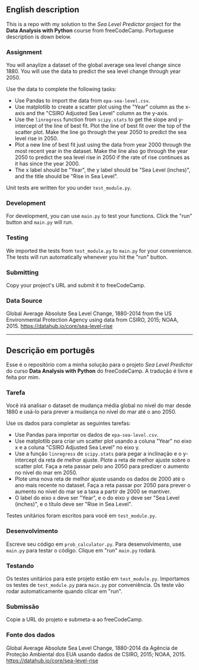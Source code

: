 ## English description

This is a repo with my solution to the *Sea Level Predictor* project for the **Data Analysis with Python** course from freeCodeCamp. Portuguese description is down below.

### Assignment

You will anaylize a dataset of the global average sea level change since 1880. You will use the data to predict the sea level change through year 2050.

Use the data to complete the following tasks:

* Use Pandas to import the data from `epa-sea-level.csv`.
* Use matplotlib to create a scatter plot using the "Year" column as the x-axis and the "CSIRO Adjusted Sea Level" column as the y-axis.
* Use the `linregress` function from `scipy.stats` to get the slope and y-intercept of the line of best fit. Plot the line of best fit over the top of the scatter plot. Make the line go through the year 2050 to predict the sea level rise in 2050.
* Plot a new line of best fit just using the data from year 2000 through the most recent year in the dataset. Make the line also go through the year 2050 to predict the sea level rise in 2050 if the rate of rise continues as it has since the year 2000.
* The x label should be "Year", the y label should be "Sea Level (inches)", and the title should be "Rise in Sea Level".

Unit tests are written for you under `test_module.py`.

### Development

For development, you can use `main.py` to test your functions. Click the "run" button and `main.py` will run.

### Testing 

We imported the tests from `test_module.py` to `main.py` for your convenience. The tests will run automatically whenever you hit the "run" button.

### Submitting

Copy your project's URL and submit it to freeCodeCamp.

### Data Source
Global Average Absolute Sea Level Change, 1880-2014 from the US Environmental Protection Agency using data from CSIRO, 2015; NOAA, 2015.
https://datahub.io/core/sea-level-rise

------------------------------------------------------------------------------------------------------------------------

## Descrição em portugês

Esse é o repositório com a minha solução para o projeto *Sea Level Predictor* do curso **Data Analysis with Python** do freeCodeCamp. A tradução é livre e feita por mim.

### Tarefa

Você irá analisar o dataset de mudança média global no nível do mar desde 1880 e usá-lo para prever a mudança no nível do mar até o ano 2050.

Use os dados para completar as seguintes tarefas:

* Use Pandas para importar os dados de `epa-sea-level.csv`.
* Use matplotlib para criar um scatter plot usando a coluna "Year" no eixo x e a coluna "CSIRO Adjusted Sea Level" no eixo y.
* Use a função `linregress` de `scipy.stats` para pegar a inclinação e o y-intercept da reta de melhor ajuste. Plote a reta de melhor ajuste sobre o scatter plot. Faça a reta passar pelo ano 2050 para predizer o aumento no nível do mar em 2050.
* Plote uma nova reta de melhor ajuste usando os dados de 2000 até o ano mais recente no dataset. Faça a reta passar por 2050 para prever o aumento no nível do mar se a taxa a partir de 2000 se mantiver.
* O label do eixo x deve ser "Year", e o do eixo y deve ser "Sea Level (inches)", e o título deve ser "Rise in Sea Level".

Testes unitários foram escritos para você em `test_module.py`.

### Desenvolvimento

Escreve seu código em `prob_calculator.py`. Para desenvolvimento, use `main.py` para testar o código. Clique em "run" `main.py` rodará.

### Testando 

Os testes unitários para este projeto estão em `test_module.py`. Importamos os testes de `test_module.py` para `main.py` por conveniência. Os teste vão rodar automaticamente quando clicar em "run".

### Submissão

Copie a URL do projeto e submeta-a ao freeCodeCamp.

### Fonte dos dados
Global Average Absolute Sea Level Change, 1880-2014 da Agência de Proteção Ambiental dos EUA usando dados de CSIRO, 2015; NOAA, 2015.
https://datahub.io/core/sea-level-rise
